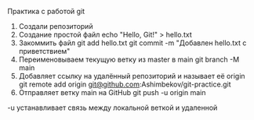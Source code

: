 Практика с работой git

1. Создали репозиторий
2. Создание простой файл
echo "Hello, Git!" > hello.txt
3. Закоммить файл
git add hello.txt
git commit -m "Добавлен hello.txt с приветствием"
4. Переименовываем текущую ветку из master в main 
git branch -M main
5. Добавляет ссылку на удалённый репозиторий и называет её origin
git remote add origin git@github.com:Ashimbekov/git-practice.git
6. Отправляет ветку main на GitHub 
git push -u origin main

-u устанавливает связь между локальной веткой и удаленной